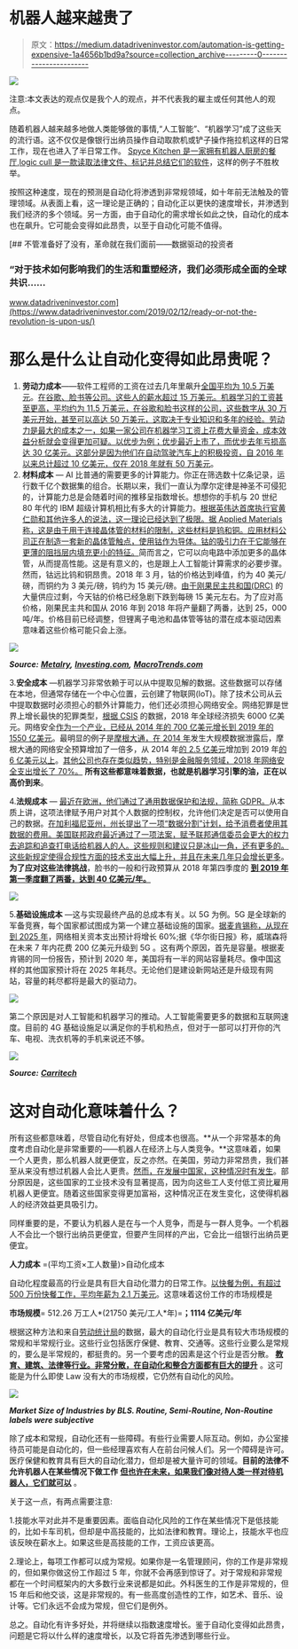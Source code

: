 # 机器人越来越贵了

> 原文：<https://medium.datadriveninvestor.com/automation-is-getting-expensive-1a4656b1bd9a?source=collection_archive---------0----------------------->

[![](img/b508f949ebe928d7c5cea244d67b373e.png)](http://www.track.datadriveninvestor.com/1B9E)

注意:本文表达的观点仅是我个人的观点，并不代表我的雇主或任何其他人的观点。

随着机器人越来越多地做人类能够做的事情,“人工智能”、“机器学习”成了这些天的流行语。这不仅仅是像银行出纳员操作自动取款机或铲子操作拖拉机这样的日常工作，现在也进入了半日常工作。 [Spyce Kitchen 是一家拥有机器人厨房的餐厅](https://www.spyce.com/),[logic cull 是一款读取法律文件、标记并总结它们的软件](https://campaigns.logikcull.com/ediscovery-software-demo-request/?keyword=esi%20discovery&matchtype=e&gclid=CjwKCAjw5dnmBRACEiwAmMYGOeSWOtbDEIcVlkA3cGQWxAT7d3BWd1nJqkVd_CyW_MeDacPIXxsU5RoCHZoQAvD_BwE)，这样的例子不胜枚举。

按照这种速度，现在的预测是自动化将渗透到非常规领域，如十年前无法触及的管理领域。从表面上看，这一理论是正确的；自动化正以更快的速度增长，并渗透到我们经济的多个领域。另一方面，由于自动化的需求增长如此之快，自动化的成本也在飙升。它可能会变得如此昂贵，以至于自动化可能不值得。

[](https://www.datadriveninvestor.com/2019/02/12/ready-or-not-the-revolution-is-upon-us/) [## 不管准备好了没有，革命就在我们面前——数据驱动的投资者

### “对于技术如何影响我们的生活和重塑经济，我们必须形成全面的全球共识……

www.datadriveninvestor.com](https://www.datadriveninvestor.com/2019/02/12/ready-or-not-the-revolution-is-upon-us/) 

# **那么是什么让自动化变得如此昂贵呢？**

1.  **劳动力成本**——软件工程师的工资在过去几年里飙升[全国平均为 10.5 万美元](https://www.bls.gov/ooh/computer-and-information-technology/software-developers.htm)。[在谷歌、脸书等公司。这些人的薪水超过 15 万美元。机器学习的工资甚至更高，平均约为 11.5 万美元，在谷歌和脸书这样的公司，这些数字从 30 万美元开始，甚至可以高达 50 万美元，这取决于专业知识和多年的经验。劳动力是最大的成本之一，如果一家公司在机器学习工资上花费大量资金，成本效益分析就会变得更加可疑。以优步为例；优步最近上市了，而优步去年亏损高达 30 亿美元。](https://www.businessinsider.com/the-25-highest-paying-tech-companies-in-america-in-2017-2017-4)[这部分是因为他们在自动驾驶汽车上的积极投资，自 2016 年以来总计超过 10 亿美元，仅在 2018 年就有 50 万美元](https://www.wired.com/story/bet-uber-bet-self-driving/)。
2.  **材料成本** — AI 比普通的需要更多的计算能力。你正在筛选数十亿条记录，运行数千亿个数据集的组合。长期以来，我们一直认为摩尔定律是神圣不可侵犯的，计算能力总是会随着时间的推移呈指数增长。想想你的手机与 20 世纪 80 年代的 IBM 超级计算机相比有多大的计算能力。[根据英伟达首席执行官黄仁勋和其他许多人的说法，这一理论已经达到了极限。据 Applied Materials 称，这是由于用于连接晶体管的材料的限制，这些材料是钨和铜。](https://www.cnet.com/news/moores-law-is-dead-nvidias-ceo-jensen-huang-says-at-ces-2019/)[应用材料公司正在制造一套新的晶体管触点，使用钴作为导体。钴的吸引力在于它能够在更薄的阻挡层内填充更小的特征。](http://blog.appliedmaterials.com/enabling-ai-era-new-materials)简而言之，它可以向电路中添加更多的晶体管，从而提高性能。这是有意义的，也是跟上人工智能计算需求的必要步骤。然而，钴远比钨和铜昂贵。2018 年 3 月，钴的价格达到峰值，约为 40 美元/磅，而铜约为 3 美元/磅，钨约为 15 美元/磅。[由于刚果民主共和国(DRC)](https://www.reuters.com/article/us-cobalt-prices-electric/cobalts-price-crash-bottoming-out-stocks-to-hinder-quick-rally-idUSKCN1Q11EP) 的大量供应过剩，今天钴的价格已经急剧下跌到每磅 15 美元左右。为了应对高价格，刚果民主共和国从 2016 年到 2018 年将产量翻了两番，达到 25，000 吨/年。价格目前已经调整，但锂离子电池和晶体管等钴的潜在成本驱动因素意味着这些价格可能只会上涨。

![](img/3340bc946e5e7ac5d96d5a4e19109129.png)

***Source:*** [***Metalry***](https://www.metalary.com/cobalt-price/)***,*** [***Investing.com***](https://www.investing.com/commodities/cobalt-historical-data)***,*** [***MacroTrends.com***](https://www.macrotrends.net/1476/copper-prices-historical-chart-data)

3.**安全成本** —机器学习非常依赖于可以从中提取见解的数据。这些数据可以存储在本地，但通常存储在一个中心位置，云创建了物联网(IoT)。除了技术公司从云中提取数据时必须担心的额外计算能力，他们还必须担心网络安全。网络犯罪是世界上增长最快的犯罪类型，[根据 CSIS](https://www.mcafee.com/enterprise/en-us/assets/reports/restricted/rp-economic-impact-cybercrime.pdf?utm_source=Press&utm_campaign=bb9303ae70-EMAIL_CAMPAIGN_2018_02_21&utm_medium=email) 的数据，2018 年全球经济损失 6000 亿美元。网络安全[作为一个产业，已经从 2014 年的 700 亿美元增长到 2019 年的 1550 亿美元](https://cybersecurityventures.com/cybersecurity-market-report-q1-2015/)。最明显的例子是[摩根大通，在 2014 年](https://dealbook.nytimes.com/2014/10/02/jpmorgan-discovers-further-cyber-security-issues/)发生大规模数据泄露后，摩根大通的网络安全预算增加了一倍多，从 2014 年[的 2.5 亿美元](https://www.securitymagazine.com/articles/85854-jp-morgan-chase-sees-cyber-security-spending-doubling)增加到 2019 年[的 6 亿美元以上](https://www.cnbc.com/2019/04/04/jp-morgan-ceo-jamie-dimon-warns-cyber-attacks-biggest-threat-to-us.html)。[其他公司也存在类似趋势，特别是金融服务领域，2018 年网络安全支出增长了 70%。](https://www.marketwatch.com/press-release/cybersecurity-in-financial-services-market-is-booming-worldwide-ibm-accenture-airbus-2018-09-08) **所有这些都意味着数据，也就是机器学习引擎的油，正在以高价到来**。

4.**法规成本** — [最近在欧洲，他们通过了通用数据保护和法规，简称 GDPR。](https://eugdpr.org/the-process/how-did-we-get-here/)从本质上讲，这项法律赋予用户对其个人数据的控制权，允许他们决定是否可以使用自己的数据。[在加利福尼亚州，州长提出了一项“数据分割”计划，给予消费者使用其数据的费用。美国联邦政府最近通过了一项法案，赋予联邦通信委员会更大的权力去追踪和追查打电话给机器人的人。这些规则和建议只是冰山一角，还有更多的。](https://www.cnbc.com/2019/02/12/california-gov-newsom-calls-for-new-data-dividend-for-consumers.html)[这些新规定使得合规性方面的技术支出大幅上升，并且在未来几年只会增长更多](https://legal.thomsonreuters.com/en/insights/articles/cost-of-compliance-2018-report-your-biggest-challenges-revealed)。**为了应对这些法律挑战**，脸书的一般和行政预算从 2018 年第四季度的 [**到 2019 年第一季度翻了两番，达到 40 亿美元/年。**](https://investor.fb.com/financials/default.aspx)

![](img/026250ae065a0f784ee69c0fb7f99fba.png)

5.**基础设施成本** —这与实现最终产品的总成本有关。以 5G 为例。5G 是全球新的军备竞赛，每个国家都试图成为第一个建立基础设施的国家。[据麦肯锡称，从现在到 2025 年](https://www.mckinsey.com/industries/telecommunications/our-insights/the-road-to-5g-the-inevitable-growth-of-infrastructure-cost)，网络相关资本支出预计将增长 60%;据《华尔街日报》称，威瑞森将在未来 7 年内花费 200 亿美元升级到 5G 。这有两个原因，首先是容量。根据麦肯锡的同一份报告，预计到 2020 年，美国将有一半的网站容量耗尽。像中国这样的其他国家预计将在 2025 年耗尽。无论他们是建设新网站还是升级现有网站，容量的耗尽都将是最大的驱动力。

![](img/373caa414dabf8757f09de3f6e558bee.png)

第二个原因是对人工智能和机器学习的推动。人工智能需要更多的数据和互联网速度。目前的 4G 基础设施足以满足你的手机和热点，但对于一部可以打开你的汽车、电视、洗衣机等的手机来说还不够。

![](img/917224136134063ce2872bbbd5946b83.png)

***Source:*** [***Carritech***](http://www.carritech.com/news/evolution-mobile-communication-1g-5g/)

# 这对自动化意味着什么？

所有这些都意味着，尽管自动化有好处，但成本也很高。**从一个非常基本的角度考虑自动化是非常重要的——机器人在经济上与人类竞争。**这意味着，如果一个人更贵，那么机器人就更便宜，反之亦然。在美国，劳动力非常昂贵，我们甚至从来没有想过机器人会比人更贵。[然而，在发展中国家，这种情况时有发生](https://economictimes.indiatimes.com/tech/hardware/cyborg-manufacturing-the-man-machine/articleshow/66930787.cms?from=mdr)。部分原因是，这些国家的工业技术没有显著提高，因为向这些工人支付低工资比雇用机器人更便宜。随着这些国家变得更加富裕，这种情况正在发生变化，这使得机器人的经济效益更具吸引力。

同样重要的是，不要认为机器人是在与一个人竞争，而是与一群人竞争。一个机器人不会比一个银行出纳员更便宜，但要产生同样的产出，它会比一组银行出纳员更便宜。

**人力成本** =(平均工资×工人数量)>自动化成本

自动化程度最高的行业是具有巨大自动化潜力的日常工作。[以快餐为例，有超过 500 万份快餐工作，平均年薪为 2.1 万美元](https://www.bls.gov/ooh/food-preparation-and-serving/food-and-beverage-serving-and-related-workers.htm)。这意味着这份工作的市场规模是

**市场规模**= 512.26 万工人*(21750 美元/工人*年)=**；1114 亿美元/年**

根据这种方法和来自[劳动统计局](https://www.bls.gov/bls/blswage.htm)的数据，最大的自动化行业是具有较大市场规模的常规和半常规行业。这些行业包括医疗保健、教育、交通等。这些行业要么是常规的，要么是半常规的，都挺贵的。另一个要考虑的因素是这个行业是否分散。 [**教育、建筑、法律等行业。非常分散，在自动化和整合方面都有巨大的提升**](https://www.business.com/articles/20-markets-ready-for-disruption/) 。这可能是为什么即使 Law 没有大的市场规模，它仍然有自动化的风险。

![](img/57aab2eab822941514fbbbd801148968.png)

***Market Size of Industries by BLS. Routine, Semi-Routine, Non-Routine labels were subjective***

除了成本和常规，自动化还有一些障碍。有些行业需要人际互动。例如，办公室接待员可能是自动化的，但一些经理喜欢有人在前台问候人们。另一个障碍是许可。医疗保健和教育具有巨大的自动化潜力，但却是被大量许可的领域。**目前的法律不允许机器人在某些情况下做工作** [**但也许在未来，如果我们像对待人类一样对待机器人，它们就可以**](https://www.newscientist.com/article/mg23931892-400-robot-laws-why-we-need-a-code-of-conduct-for-ai-and-fast/) 。

关于这一点，有两点需要注意:

1.技能水平对此并不是重要因素。面临自动化风险的工作在某些情况下是低技能的，比如卡车司机，但却是中高技能的，比如法律和教育。理论上，技能水平也应该反映在薪水上。如果这些是高技能的工作，工资应该更高。

2.理论上，每项工作都可以成为常规。如果你是一名管理顾问，你的工作是非常规的，但如果你做这份工作超过 5 年，你就不会再感到惊讶了。对于常规和非常规都在一个时间框架内的大多数行业来说都是如此。外科医生的工作是非常规的，但 15 年后和他交谈，这是非常规的。有一些高度创造性的工作，如艺术、音乐、设计等。它们永远不会成为常规，但它们是例外。

总之。自动化有许多好处，并将继续以指数速度增长。鉴于自动化变得如此昂贵，问题是它将以什么样的速度增长，以及它将首先渗透到哪些行业。
